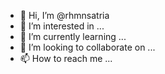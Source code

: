 - 👋 Hi, I’m @rhmnsatria
- 👀 I’m interested in ...
- 🌱 I’m currently learning ...
- 💞️ I’m looking to collaborate on ...
- 📫 How to reach me ...

<!---
rhmnsatria/rhmnsatria is a ✨ special ✨ repository because its `README.md` (this file) appears on your GitHub profile.
You can click the Preview link to take a look at your changes.
--->
